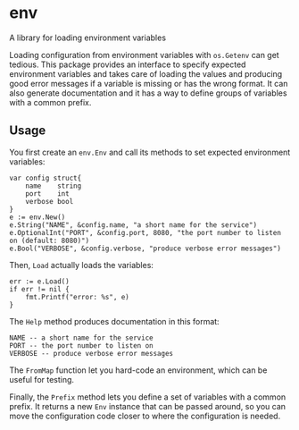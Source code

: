 # env

A library for loading environment variables

Loading configuration from environment variables with `os.Getenv` can get tedious. This package
provides an interface to specify expected environment variables and takes care of loading the values
and producing good error messages if a variable is missing or has the wrong format. It can also
generate documentation and it has a way to define groups of variables with a common prefix.


## Usage

You first create an `env.Env` and call its methods to set expected environment variables:

```
var config struct{
	name    string
	port    int
	verbose bool
}
e := env.New()
e.String("NAME", &config.name, "a short name for the service")
e.OptionalInt("PORT", &config.port, 8080, "the port number to listen on (default: 8080)")
e.Bool("VERBOSE", &config.verbose, "produce verbose error messages")
```

Then, `Load` actually loads the variables:

```
err := e.Load()
if err != nil {
	fmt.Printf("error: %s", e)
}
```

The `Help` method produces documentation in this format:

```
NAME -- a short name for the service
PORT -- the port number to listen on
VERBOSE -- produce verbose error messages
```

The `FromMap` function let you hard-code an environment, which can be useful for testing.

Finally, the `Prefix` method lets you define a set of variables with a common prefix. It returns a
new `Env` instance that can be passed around, so you can move the configuration code closer to where
the configuration is needed.
